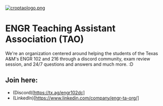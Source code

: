 [![croptaologo.png](https://i.postimg.cc/7hW1C1WS/croptaologo.png)](https://postimg.cc/1VDV2FPz)

# ENGR Teaching Assistant Association (TAO)

We're an organization centered around helping the students of the Texas A&M's ENGR 102 and 216 through a discord community, exam review session, and 24/7 questions and answers and much more. :D

## Join here:
- (Discord)[https://tx.ag/engr102dc]
- (LinkedIn)[https://www.linkedin.com/company/engr-ta-org/]
